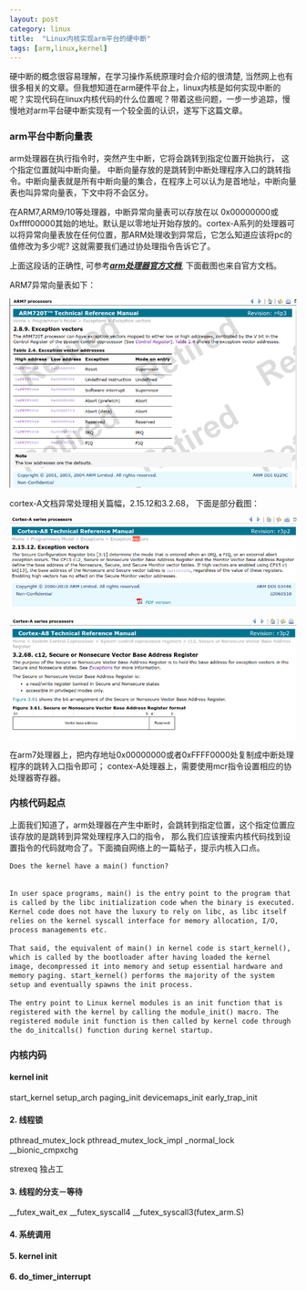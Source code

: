 ```yaml
---
layout: post
category: linux
title:  "Linux内核实现arm平台的硬中断"
tags: [arm,linux,kernel]
---
```


硬中断的概念很容易理解，在学习操作系统原理时会介绍的很清楚, 当然网上也有很多相关的文章。但我想知道在arm硬件平台上，linux内核是如何实现中断的呢？实现代码在linux内核代码的什么位置呢？带着这些问题，一步一步追踪，慢慢地对arm平台硬中断实现有一个较全面的认识，遂写下这篇文章。

<!-- more -->

### arm平台中断向量表

arm处理器在执行指令时，突然产生中断，它将会跳转到指定位置开始执行， 这个指定位置就叫中断向量。
中断向量存放的是跳转到中断处理程序入口的跳转指令。中断向量表就是所有中断向量的集合，在程序上可以认为是首地址，中断向量表也叫异常向量表，下文中将不会区分。

在ARM7,ARM9/10等处理器，中断异常向量表可以存放在以 0x00000000或0xffff00000其始的地址。默认是以零地址开始存放的。cortex-A系列的处理器可以将异常向量表放在任何位置，那ARM处理收到异常后，它怎么知道应该将pc的值修改为多少呢? 这就需要我们通过协处理指令告诉它了。

上面这段话的正确性, 可参考[***arm处理器官方文档***](http://infocenter.arm.com/help/index.jsp), 下面截图也来自官方文档。

ARM7异常向量表如下：

![arm7_exception_vectors.png](../assets/2018-05-22_arm7_exception_vectors.png)

cortex-A文档异常处理相关篇幅，2.15.12和3.2.68， 下面是部分截图：


![arm-cortexa8_exception_vectors](../assets/2018-05-22_arm-cortexa8_exception_vectors.png)

![arm-cortexa8_exception_register](../assets/2018-05-22_arm-cortexa8_exception_register.png)


在arm7处理器上，把内存地址0x00000000或者0xFFFF0000处复制成中断处理程序的跳转入口指令即可； contex-A处理器上，需要使用mcr指令设置相应的协处理器寄存器。

### 内核代码起点

上面我们知道了，arm处理器在产生中断时，会跳转到指定位置，这个指定位置应该存放的是跳转到异常处理程序入口的指令， 那么我们应该搜索内核代码找到设置指令的代码就吻合了。下面摘自网络上的一篇帖子，提示内核入口点。

```
Does the kernel have a main() function?


In user space programs, main() is the entry point to the program that is called by the libc initialization code when the binary is executed. Kernel code does not have the luxury to rely on libc, as libc itself relies on the kernel syscall interface for memory allocation, I/O, process managements etc.

That said, the equivalent of main() in kernel code is start_kernel(), which is called by the bootloader after having loaded the kernel image, decompressed it into memory and setup essential hardware and memory paging. start_kernel() performs the majority of the system setup and eventually spawns the init process.

The entry point to Linux kernel modules is an init function that is registered with the kernel by calling the module_init() macro. The registered module init function is then called by kernel code through the do_initcalls() function during kernel startup.
```

### 内核内码




#### kernel init


start_kernel
setup_arch
paging_init
devicemaps_init
early_trap_init



#### 2. 线程锁


pthread_mutex_lock
pthread_mutex_lock_impl
_normal_lock
__bionic_cmpxchg

strexeq 独占工


#### 3. 线程的分支－等待

__futex_wait_ex
__futex_syscall4
__futex_syscall3(futex_arm.S)

#### 4. 系统调用

#### 5. kernel init

#### 6.  do_timer_interrupt

